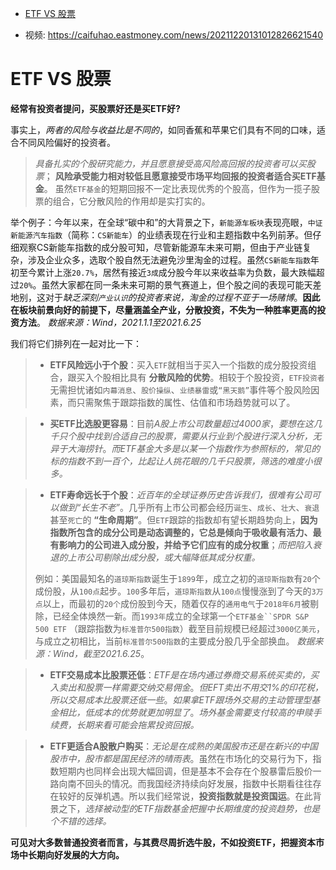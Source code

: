 - [ETF VS 股票](#etf-vs-股票)

- 视频: <https://caifuhao.eastmoney.com/news/20211220131012826621540>

# ETF VS 股票

**经常有投资者提问，买股票好还是买ETF好?**

事实上，*两者的风险与收益比是不同的*，如同香蕉和苹果它们具有不同的口味，适合不同风险偏好的投资者。

> *具备扎实的个股研究能力，并且愿意接受高风险高回报的投资者可以买股票*；
> **风险承受能力相对较低且愿意接受市场平均回报的投资者适合买ETF基金**。
> 虽然`ETF基金`的短期回报不一定比表现优秀的个股高，但作为一揽子股票的组合，它分散风险的作用却是实打实的。

举个例子：今年以来，在全球“碳中和”的大背景之下，`新能源车板块`表现亮眼，`中证新能源汽车指数`（简称：`CS新能车`）的业绩表现在行业和主题指数中名列前茅。但仔细观察CS新能车指数的成分股可知，尽管新能源车未来可期，但由于产业链复杂，涉及企业众多，选取个股自然无法避免沙里淘金的过程。虽然`CS新能车指数`年初至今累计上涨`20.7%`，居然有接近`3成`成分股今年以来收益率为负数，最大跌幅超过`20%`。虽然大家都在同一条未来可期的景气赛道上，但个股之间的表现可能天差地别，这对于*缺乏深刻`产业认识`的投资者来说，淘金的过程不亚于一场赌博*。**因此在板块前景向好的前提下，尽量涵盖全产业，分散投资，不失为一种胜率更高的投资方法**。 *数据来源：Wind，2021.1.1至2021.6.25*

我们将它们排列在一起对比一下：

> - **ETF风险远小于个股**：买入`ETF`就相当于买入一个指数的成分股投资组合，跟买入个股相比具有 **分散风险的优势**。相较于个股投资，`ETF投资者`无需担忧诸如`内幕消息`、`股价操纵`、`业绩暴雷`或`“黑天鹅”`事件等个股风险因素，而只需聚焦于跟踪指数的属性、估值和市场趋势就可以了。

> - **买ETF比选股更容易**：目前*A股上市公司数量超过4000家*，*要想在这几千只个股中找到合适自己的股票，需要从行业到个股进行深入分析，无异于大海捞针*。*而ETF基金大多是以某一个指数作为参照标的，常见的标的指数不到一百个，比起让人挑花眼的几千只股票，筛选的难度小很多。*

> - **ETF寿命远长于个股**：*近百年的全球证券历史告诉我们，很难有公司可以做到“长生不老”*。几乎所有上市公司都会经历`诞生`、`成长`、`壮大`、`衰退`甚至`死亡`的 **“生命周期”**。但`ETF`跟踪的指数却有望长期趋势向上，**因为指数所包含的成分公司是动态调整的，它总是倾向于吸收最有活力、最有影响力的公司进入成分股，并给予它们应有的成分权重**；*而把陷入衰退的上市公司剔除出成分股，或大幅降低其成分权重。*
>
> 例如：美国最知名的`道琼斯指数`诞生于`1899`年，成立之初的`道琼斯指数`有`20`个成份股，从`100点`起步。`100`多年后，`道琼斯指数`从`100点`慢慢涨到了今天的`3万点`以上，而最初的`20个`成份股到今天，随着仅存的`通用电气`于`2018年6月`被剔除，已经全体焕然一新。而`1993年`成立的全球第一个`ETF基金``SPDR S&P 500 ETF` （跟踪指数为`标准普尔500指数`）截至目前规模已经超过`3000亿美元`，与成立之初相比，当前`标准普尔500指数`的主要成分股几乎全部换血。 *数据来源：Wind，截至2021.6.25*。

> - **ETF交易成本比股票还低**：*ETF是在场内通过券商交易系统买卖的，买入卖出和股票一样需要交纳交易佣金*。*但EFT卖出不用交1%的印花税，所以交易成本比股票还低一些*。*如果拿ETF跟场外交易的主动管理型基金相比，低成本的优势就更加明显了*。*场外基金需要支付较高的申赎手续费，长期来看可能会拖累投资回报。*

> - **ETF更适合A股散户购买**：*无论是在成熟的美国股市还是在新兴的中国股市中，股市都是国民经济的晴雨表*。虽然在市场化的交易行为下，指数短期内也同样会出现大幅回调，但是基本不会存在个股暴雷后股价一路向南不回头的情况。而我国经济持续向好发展，指数中长期看往往存在较好的反弹机遇。所以我们经常说，**投资指数就是投资国运**。在此背景之下，*选择被动型的ETF指数基金把握中长期维度的投资趋势，也是个不错的选择。*

**可见对大多数普通投资者而言，与其费尽周折选牛股，不如投资ETF，把握资本市场中长期向好发展的大方向。**
